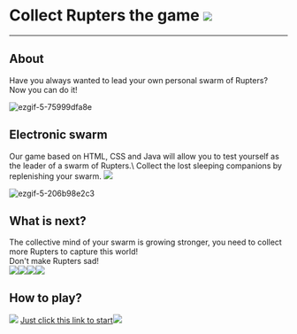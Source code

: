 # Collect Rupters the game ![](https://github.com/kms0207/collectRupters/blob/main/images/rupter.gif)

____

## About 
Have you always wanted to lead your own personal swarm of Rupters?\
Now you can do it!

![ezgif-5-75999dfa8e](https://user-images.githubusercontent.com/75982005/164552863-1d1df8b3-7c8a-4cb0-85ba-c681a49f6231.gif)

## Electronic swarm
Our game based on HTML, CSS and Java will allow you to test yourself as the leader of a swarm of Rupters.\ 
Collect the lost sleeping companions by replenishing your swarm. ![](https://github.com/kms0207/collectRupters/blob/main/images/food.gif)

![ezgif-5-206b98e2c3](https://user-images.githubusercontent.com/75982005/164551664-f0031f33-c8a8-4ad6-b215-e05081e8e51d.gif)
## What is next?
The collective mind of your swarm is growing stronger, you need to collect more Rupters to capture this world!\
Don't make Rupters sad!\
![](https://github.com/kms0207/collectRupters/blob/main/images/bodyDead.gif)![](https://github.com/kms0207/collectRupters/blob/main/images/bodyDead.gif)![](https://github.com/kms0207/collectRupters/blob/main/images/bodyDead.gif)![](https://github.com/kms0207/collectRupters/blob/main/images/dead.gif)
## How to play?
![](https://github.com/kms0207/collectRupters/blob/main/images/body.gif)
[Just click this link to start](https://kms0207.github.io/collectRupters/)![](https://github.com/kms0207/collectRupters/blob/main/images/body.gif)
